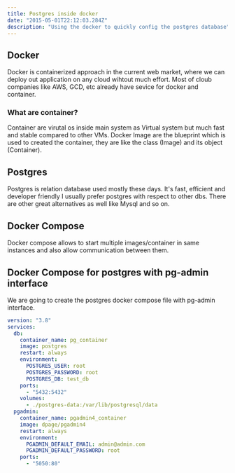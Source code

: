 ```yaml
---
title: Postgres inside docker
date: "2015-05-01T22:12:03.284Z"
description: "Using the docker to quickly config the postgres database"
---
```


## Docker

Docker is containerized approach in the current web market, where we can deploy
out application on any cloud wihtout much effort. Most of cloub companies like AWS,
GCD, etc already have sevice for docker and container.

### What are container?

Container are virutal os inside main system as Virtual system but much fast and stable
compared to other VMs. Docker Image are the blueprint which is used to created the 
container, they are like the class (Image) and its object (Container).

## Postgres

Postgres is relation database used mostly these days. It's fast, efficient and developer friendly
I usually prefer postgres with respect to other dbs. There are other great alternatives as well
like Mysql and so on.

## Docker Compose

Docker compose allows to start multiple images/container in same instances and also allow communication
between them.

## Docker Compose for postgres with pg-admin interface

We are going to create the postgres docker compose file with pg-admin interface.

```yml
version: "3.8"
services:
  db:
    container_name: pg_container
    image: postgres
    restart: always
    environment:
      POSTGRES_USER: root
      POSTGRES_PASSWORD: root
      POSTGRES_DB: test_db
    ports:
      - "5432:5432"
    volumes:
      - ./postgres-data:/var/lib/postgresql/data
  pgadmin:
    container_name: pgadmin4_container
    image: dpage/pgadmin4
    restart: always
    environment:
      PGADMIN_DEFAULT_EMAIL: admin@admin.com
      PGADMIN_DEFAULT_PASSWORD: root
    ports:
      - "5050:80"
```
